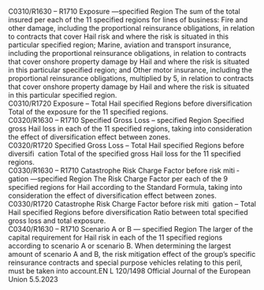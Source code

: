  
C0310/R1630 – 
R1710  Exposure —specified 
Region  The sum of the total insured per each of the 11 specified regions for lines of 
business: 
Fire and other damage, including the proportional reinsurance obligations, in 
relation to contracts that cover Hail risk and where the risk is situated in this 
particular specified region; 
Marine, aviation and transport insurance, including the proportional reinsurance 
obligations, in relation to contracts that cover onshore property damage by Hail 
and where the risk is situated in this particular specified region; and 
Other motor insurance, including the proportional reinsurance obligations, 
multiplied by 5, in relation to contracts that cover onshore property damage 
by Hail and where the risk is situated in this particular specified region.  
C0310/R1720  Exposure – Total Hail 
specified Regions before 
diversification  Total of the exposure for the 11 specified regions.  
C0320/R1630 – 
R1710  Specified Gross Loss – 
specified Region  Specified gross Hail loss in each of the 11 specified regions, taking into 
consideration the effect of diversification effect between zones.  
C0320/R1720  Specified Gross Loss – 
Total Hail specified 
Regions before diversifi ­
cation  Total of the specified gross Hail loss for the 11 specified regions.  
C0330/R1630 – 
R1710  Catastrophe Risk Charge 
Factor before risk miti ­
gation —specified Region  The Risk Charge Factor per each of the 9 specified regions for Hail according to 
the Standard Formula, taking into consideration the effect of diversification effect 
between zones.  
C0330/R1720  Catastrophe Risk Charge 
Factor before risk miti ­
gation – Total Hail 
specified Regions before 
diversification  Ratio between total specified gross loss and total exposure.  
C0340/R1630 – 
R1710  Scenario A or B — 
specified Region  The larger of the capital requirement for Hail risk in each of the 11 specified 
regions according to scenario A or scenario B. 
When determining the largest amount of scenario A and B, the risk mitigation 
effect of the group’s specific reinsurance contracts and special purpose vehicles 
relating to this peril, must be taken into account.EN  L 120/1498 Official Journal of the European Union 5.5.2023